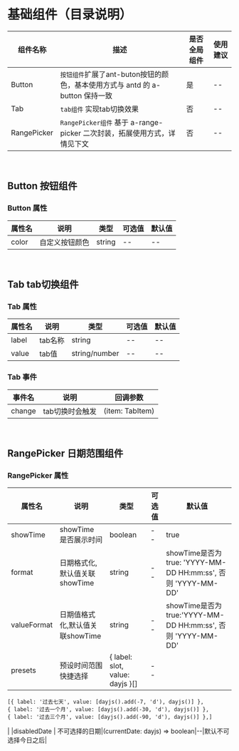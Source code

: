 # 基础组件（目录说明）

| 组件名称    | 描述                                                                          | 是否全局组件 | 使用建议 |
| ----------- | ----------------------------------------------------------------------------- | ------------ | -------- |
| Button      | `按钮组件`扩展了ant-buton按钮的颜色，基本使用方式与 antd 的 a-button 保持一致 | 是           | --       |
| Tab         | `tab组件` 实现tab切换效果                                                     | 否           | --       |
| RangePicker | `RangePicker组件` 基于 a-range-picker 二次封装，拓展使用方式，详情见下文      | 否           | --       |

<br/>

## Button 按钮组件

### Button 属性

| 属性名 | 说明           | 类型   | 可选值 | 默认值 |
| ------ | -------------- | ------ | ------ | ------ |
| color  | 自定义按钮颜色 | string | --     | --     |

<br/>

## Tab tab切换组件

### Tab 属性

| 属性名 | 说明    | 类型          | 可选值 | 默认值 |
| ------ | ------- | ------------- | ------ | ------ |
| label  | tab名称 | string        | --     | --     |
| value  | tab值   | string/number | --     | --     |

### Tab 事件

| 事件名 | 说明            | 回调参数        |
| ------ | --------------- | --------------- |
| change | tab切换时会触发 | (item: TabItem) |

<br/>

## RangePicker 日期范围组件

### RangePicker 属性

| 属性名      | 说明                            | 类型                            | 可选值 | 默认值                                                       |
| ----------- | ------------------------------- | ------------------------------- | ------ | ------------------------------------------------------------ |
| showTime    | showTime 是否展示时间           | boolean                         | --     | true                                                         |
| format      | 日期格式化,默认值关联showTime   | string                          | --     | showTime是否为true: 'YYYY-MM-DD HH:mm:ss', 否则 'YYYY-MM-DD' |
| valueFormat | 日期值格式化,默认值关联showTime | string                          | --     | showTime是否为true:'YYYY-MM-DD HH:mm:ss', 否则 'YYYY-MM-DD'  |
| presets     | 预设时间范围快捷选择            | { label: slot, value: dayjs }[] | --     |                                                              |

    [{ label: '过去七天', value: [dayjs().add(-7, 'd'), dayjs()] },
    { label: '过去一个月', value: [dayjs().add(-30, 'd'), dayjs()] },
    { label: '过去三个月', value: [dayjs().add(-90, 'd'), dayjs()] },]

|
|disabledDate | 不可选择的日期|(currentDate: dayjs) => boolean|--|默认不可选择今日之后|
